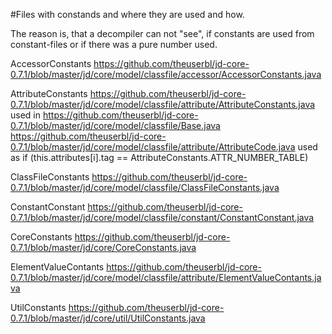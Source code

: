 #Files with constands and where they are used and how.

The reason is, that a decompiler can not "see", if constants are used from constant-files or if there was a pure number used.

AccessorConstants
https://github.com/theuserbl/jd-core-0.7.1/blob/master/jd/core/model/classfile/accessor/AccessorConstants.java

AttributeConstants
https://github.com/theuserbl/jd-core-0.7.1/blob/master/jd/core/model/classfile/attribute/AttributeConstants.java
used in
https://github.com/theuserbl/jd-core-0.7.1/blob/master/jd/core/model/classfile/Base.java
https://github.com/theuserbl/jd-core-0.7.1/blob/master/jd/core/model/classfile/attribute/AttributeCode.java
used as
 if (this.attributes[i].tag == AttributeConstants.ATTR_NUMBER_TABLE)

ClassFileConstants
https://github.com/theuserbl/jd-core-0.7.1/blob/master/jd/core/model/classfile/ClassFileConstants.java

ConstantConstant
https://github.com/theuserbl/jd-core-0.7.1/blob/master/jd/core/model/classfile/constant/ConstantConstant.java

CoreConstants
https://github.com/theuserbl/jd-core-0.7.1/blob/master/jd/core/CoreConstants.java

ElementValueContants
https://github.com/theuserbl/jd-core-0.7.1/blob/master/jd/core/model/classfile/attribute/ElementValueContants.java

UtilConstants
https://github.com/theuserbl/jd-core-0.7.1/blob/master/jd/core/util/UtilConstants.java
